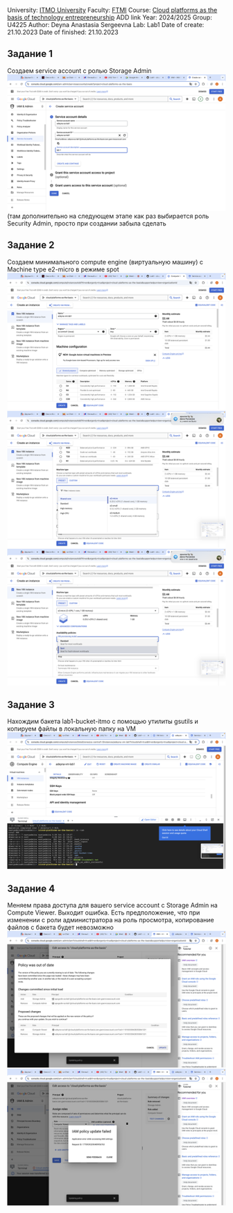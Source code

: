 University: [ITMO University](https://itmo.ru/ru/)
Faculty: [FTMI](https://ftmi.itmo.ru)
Course: [Cloud platforms as the basis of technology entrepreneurship](https://) ADD link
Year: 2024/2025
Group: U4225
Author: Deyna Anastasia Sergeevna
Lab: Lab1
Date of create: 21.10.2023
Date of finished: 21.10.2023

## Задание 1
Cоздаем service account с ролью Storage Admin  
![](/lab1/pic1.png)
(там дополнительно на следующем этапе как раз выбирается роль Security Admin, просто при создании забыла сделать   

## Задание 2
Создаем минимального compute engine (виртуальную машину) с Machine type e2-micro в режиме spot    
![](/lab1/pic2.png)  
![](/lab1/pic3.png)  
![](/lab1/pic4.png)  

## Задание 3
Нахождим бакета lab1-bucket-itmo с помощью утилиты gsutils и копируем файлы в локальную папку на VM  
![](/lab1/pic5.png)

## Задание 4
Меняем права доступа для вашего service account с Storage Admin на Compute Viewer. Выходит ошибка. Есть предположение, что при изменении с роли администратора на роль просмотра, копирование файлов с бакета будет невозможно 
![](/lab1/pic6.png)
![](/lab1/pic7.png)
